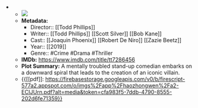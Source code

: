 - 
    - ![](https://m.media-amazon.com/images/M/MV5BNGVjNWI4ZGUtNzE0MS00YTJmLWE0ZDctN2ZiYTk2YmI3NTYyXkEyXkFqcGdeQXVyMTkxNjUyNQ@@._V1_SX300.jpg)  
    - **Metadata:**
        - Director:: [[Todd Phillips]]
        - Writer:: [[Todd Phillips]] [[Scott Silver]] [[Bob Kane]]
        - Cast:: [[Joaquin Phoenix]] [[Robert De Niro]] [[Zazie Beetz]]
        - Year:: [[2019]]
        - Genre:: #Crime #Drama #Thriller
    - **IMDb:** https://www.imdb.com/title/tt7286456
    - **Plot Summary:** A mentally troubled stand-up comedian embarks on a downward spiral that leads to the creation of an iconic villain.
    - {{[[pdf]]: https://firebasestorage.googleapis.com/v0/b/firescript-577a2.appspot.com/o/imgs%2Fapp%2Fhaozhongwen%2Fa2-ECIJUrn.pdf?alt=media&token=cfa983f5-7ddb-4790-8555-202d6fe71359}}
